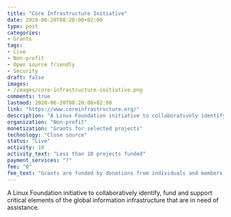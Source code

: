```yaml
---
title: "Core Infrastructure Initiative"
date: 2020-06-20T08:20:00+02:00
type: post
categories:
- Grants
tags:
- Live
- Non-profit
- Open source friendly
- Security
draft: false
images:
- /images/core-infrastructure-initiative.png
comments: true
lastmod: 2020-06-20T08:20:00+02:00
link: "https://www.coreinfrastructure.org/"
description: "A Linux Foundation initiative to collaboratively identify, fund and support critical elements of the global information infrastructure that are in need of assistance."
organization: "Non-profit"
monetization: "Grants for selected projects"
technology: "Close source"
status: "Live"
activity: 10
activity_text: "Less than 10 projects funded"
payment_services: "?"
fee: "0"
fee_text: "Grants are funded by donations from individuals and members  and awarded to selected projects"
---
```


A Linux Foundation initiative to collaboratively identify, fund and support critical elements of the global information infrastructure that are in need of assistance.<!--more-->

